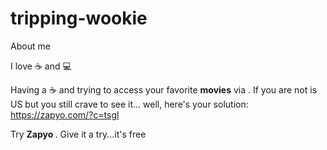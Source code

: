 # tripping-wookie
About me

I love :coffee: and :computer: 


Having a :coffee: and trying to access your favorite <strong>movies</strong> via <a ref="https://www.netflix.com"> </a>  . If you are not is US but you still crave to see it... well, here's your solution: https://zapyo.com/?c=tsgl

Try <strong> Zapyo </strong> . Give it a try...it's free
